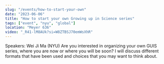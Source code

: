 ```yaml
---
slug: "/events/how-to-start-your-own"
date: "2023-06-06"
title: "How to start your own Growing up in Science series"
tags: ["event", "nyu", "global"]
location: "Meyer 636"
video: "_R41-lM8AUk?si=W8ZTBSJ70emWsXhR"
---
```

Speakers: Wei Ji Ma (NYU)
Are you interested in organizing your own GUIS series, where you are now or where you will be soon? I will discuss different formats that have been used and choices that you may want to think about.